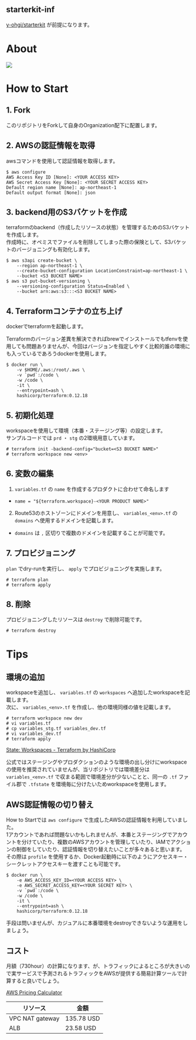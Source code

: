 starterkit-inf
---

[y-ohgi/starterkit](https://github.com/y-ohgi/starterkit) が前提になります。

# About
<img src="https://github.com/y-ohgi/starterkit-inf/blob/master/docs/architecture.png?raw=true" />  

# How to Start
## 1. Fork
このリポジトリをForkして自身のOrganization配下に配置します。

## 2. AWSの認証情報を取得
awsコマンドを使用して認証情報を取得します。
```
$ aws configure
AWS Access Key ID [None]: <YOUR ACCESS KEY>
AWS Secret Access Key [None]: <YOUR SECRET ACCESS KEY>
Default region name [None]: ap-northeast-1
Default output format [None]: json
```

## 3. backend用のS3バケットを作成
terraformのbackend（作成したリソースの状態）を管理するためのS3バケットを作成します。  
作成時に、オペミスでファイルを削除してしまった際の保険として、S3バケットのバージョニングも有効化します。

```
$ aws s3api create-bucket \
    --region ap-northeast-1 \
    --create-bucket-configuration LocationConstraint=ap-northeast-1 \
    --bucket <S3 BUCKET NAME>
$ aws s3 put-bucket-versioning \
    --versioning-configuration Status=Enabled \
    --bucket arn:aws:s3:::<S3 BUCKET NAME>
```

## 4. Terraformコンテナの立ち上げ
dockerでterraformを起動します。  

Terraformのバージョン差異を解決できればbrewでインストールでもtfenvを使用しても問題ありませんが、今回はバージョンを指定しやすく比較的誰の環境にも入っているであろうdockerを使用します。

```
$ docker run \
    -v $HOME/.aws:/root/.aws \
    -v `pwd`:/code \
    -w /code \
    -it \
    --entrypoint=ash \
    hashicorp/terraform:0.12.18
```

## 5. 初期化処理
workspaceを使用して環境（本番・ステージング等）の設定します。  
サンプルコードでは `prd` ・ `stg` の2環境用意しています。

```
# terraform init -backend-config="bucket=<S3 BUCKET NAME>"
# terraform workspace new <env>
```

## 6. 変数の編集
1. `variables.tf` の `name` を作成するプロダクトに合わせて命名します
  - `name = "${terraform.workspace}-<YOUR PRODUCT NAME>"` 
2. Route53のホストゾーンにドメインを用意し、 `variables_<env>.tf` の `domains` へ使用するドメインを記載します。  
  - `domains` は `,` 区切りで複数のドメインを記載することが可能です。

## 7. プロビジョニング
`plan` でdry-runを実行し、 `apply` でプロビジョニングを実施します。
```
# terraform plan
# terraform apply
```

## 8. 削除
プロビジョニングしたリソースは `destroy` で削除可能です。
```
# terraform destroy
```

# Tips
## 環境の追加
workspaceを追加し、 `variables.tf` の `workspaces` へ追加したworkspaceを記載します。  
次に、 `variables_<env>.tf` を作成し、他の環境同様の値を記載します。

```
# terraform workspace new dev
# vi variables.tf
# cp variables_stg.tf variables_dev.tf
# vi variables_dev.tf
# terraform apply
```

[State: Workspaces - Terraform by HashiCorp](https://www.terraform.io/docs/state/workspaces.html)

公式ではステージングやプロダクションのような環境の出し分けにworkspaceの使用を推奨されていませんが、当リポジトリでは環境差分は `variables_<env>.tf` で収まる範囲で環境差分が少ないことと、同一の `.tf` ファイル郡で `.tfstate` を環境毎に分けたいためworkspaceを使用します。

## AWS認証情報の切り替え
How to Startでは `aws configure` で生成したAWSの認証情報を利用していました。  
1アカウントであれば問題ないかもしれませんが、本番とステージングでアカウントを分けていたり、複数のAWSアカウントを管理していたり、IAMでアクションの制御をしていたり、認証情報を切り替えたいことが多々あると思います。  
その際は `profile` を使用するか、Docker起動時に以下のようにアクセスキー・シークレットアクセスキーを渡すことも可能です。

```
$ docker run \
    -e AWS_ACCESS_KEY_ID=<YOUR ACCESS KEY> \
    -e AWS_SECRET_ACCESS_KEY=<YOUR SECRET KEY> \
    -v `pwd`:/code \
    -w /code \
    -it \
    --entrypoint=ash \
    hashicorp/terraform:0.12.18
```

手段は問いませんが、カジュアルに本番環境をdestroyできないような運用をしましょう。

## コスト
月額（730hour）の計算になります、が、トラフィックによるところが大きいので実サービスで予測されるトラフィックをAWSが提供する簡易計算ツールで計算すると良いでしょう。

[AWS Pricing Calculator](https://calculator.aws/#/)

| リソース        | 金額       |
|-----------------|------------|
| VPC NAT gateway | 135.78 USD |
| ALB             | 23.58 USD  |
